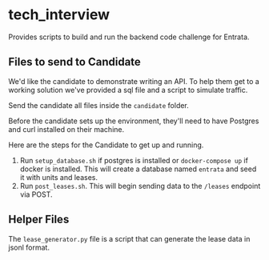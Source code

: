 # tech_interview

Provides scripts to build and run the backend code challenge for Entrata.

## Files to send to Candidate
We'd like the candidate to demonstrate writing an API. To help them get to a
working solution we've provided a sql file and a script to simulate traffic.

Send the candidate all files inside the `candidate` folder.

Before the candidate sets up the environment, they'll need to have Postgres and
curl installed on their machine.

Here are the steps for the Candidate to get up and running.

1. Run `setup_database.sh` if postgres is installed or `docker-compose up` if
   docker is installed. This will create a database named `entrata` and seed it
   with units and leases.
2. Run `post_leases.sh`. This will begin sending data to the `/leases` endpoint
   via POST.

## Helper Files
The `lease_generator.py` file is a script that can generate the lease data in
jsonl format.
